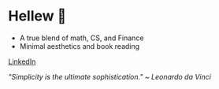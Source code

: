 # Hellew 👋

* A true blend of math, CS, and Finance
* Minimal aesthetics and book reading

[LinkedIn](https://www.linkedin.com/in/eliazonta/) 

*"Simplicity is the ultimate sophistication." ~ Leonardo da Vinci*
